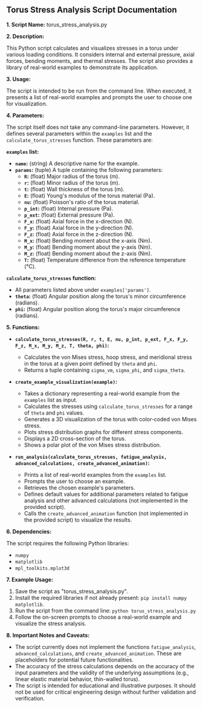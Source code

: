 ## Torus Stress Analysis Script Documentation

**1. Script Name:** torus_stress_analysis.py

**2. Description:** 

This Python script calculates and visualizes stresses in a torus under various loading conditions. It considers internal and external pressure, axial forces, bending moments, and thermal stresses. The script also provides a library of real-world examples to demonstrate its application.

**3. Usage:** 

The script is intended to be run from the command line. When executed, it presents a list of real-world examples and prompts the user to choose one for visualization.

**4. Parameters:** 

The script itself does not take any command-line parameters. However, it defines several parameters within the `examples` list and the `calculate_torus_stresses` function. These parameters are:

**`examples` list:**

* **`name`:** (string) A descriptive name for the example.
* **`params`:** (tuple) A tuple containing the following parameters:
    * **`R`:** (float) Major radius of the torus (m).
    * **`r`:** (float) Minor radius of the torus (m).
    * **`t`:** (float) Wall thickness of the torus (m).
    * **`E`:** (float) Young's modulus of the torus material (Pa).
    * **`nu`:** (float) Poisson's ratio of the torus material.
    * **`p_int`:** (float) Internal pressure (Pa).
    * **`p_ext`:** (float) External pressure (Pa).
    * **`F_x`:** (float) Axial force in the x-direction (N).
    * **`F_y`:** (float) Axial force in the y-direction (N).
    * **`F_z`:** (float) Axial force in the z-direction (N).
    * **`M_x`:** (float) Bending moment about the x-axis (Nm).
    * **`M_y`:** (float) Bending moment about the y-axis (Nm).
    * **`M_z`:** (float) Bending moment about the z-axis (Nm).
    * **`T`:** (float) Temperature difference from the reference temperature (°C).

**`calculate_torus_stresses` function:**

* All parameters listed above under `examples['params']`.
* **`theta`:** (float) Angular position along the torus's minor circumference (radians).
* **`phi`:** (float) Angular position along the torus's major circumference (radians).

**5. Functions:**

* **`calculate_torus_stresses(R, r, t, E, nu, p_int, p_ext, F_x, F_y, F_z, M_x, M_y, M_z, T, theta, phi)`:** 
    * Calculates the von Mises stress, hoop stress, and meridional stress in the torus at a given point defined by `theta` and `phi`.
    * Returns a tuple containing `sigma_vm`, `sigma_phi`, and `sigma_theta`.

* **`create_example_visualization(example)`:** 
    * Takes a dictionary representing a real-world example from the `examples` list as input.
    * Calculates the stresses using `calculate_torus_stresses` for a range of `theta` and `phi` values.
    * Generates a 3D visualization of the torus with color-coded von Mises stress.
    * Plots stress distribution graphs for different stress components.
    * Displays a 2D cross-section of the torus.
    * Shows a polar plot of the von Mises stress distribution.

* **`run_analysis(calculate_torus_stresses, fatigue_analysis, advanced_calculations, create_advanced_animation)`:**
    * Prints a list of real-world examples from the `examples` list.
    * Prompts the user to choose an example.
    * Retrieves the chosen example's parameters.
    * Defines default values for additional parameters related to fatigue analysis and other advanced calculations (not implemented in the provided script).
    * Calls the `create_advanced_animation` function (not implemented in the provided script) to visualize the results.

**6. Dependencies:**

The script requires the following Python libraries:

* `numpy`
* `matplotlib`
* `mpl_toolkits.mplot3d`

**7. Example Usage:**

1.  Save the script as "torus_stress_analysis.py".
2.  Install the required libraries if not already present: `pip install numpy matplotlib`.
3.  Run the script from the command line: `python torus_stress_analysis.py`
4.  Follow the on-screen prompts to choose a real-world example and visualize the stress analysis.

**8. Important Notes and Caveats:**

*   The script currently does not implement the functions `fatigue_analysis`, `advanced_calculations`, and `create_advanced_animation`. These are placeholders for potential future functionalities.
*   The accuracy of the stress calculations depends on the accuracy of the input parameters and the validity of the underlying assumptions (e.g., linear elastic material behavior, thin-walled torus).
*   The script is intended for educational and illustrative purposes. It should not be used for critical engineering design without further validation and verification. 
